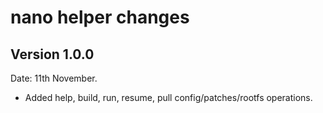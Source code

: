 nano helper changes
===================

Version 1.0.0
-------------

Date: 11th November.

* Added help, build, run, resume, pull config/patches/rootfs operations.

